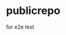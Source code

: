 # publicrepo
for e2e test































































































































































































































































































































































































































































































































































































































































































































































































































































































































































































































































































































































































































































































































































































































































































































































































































































































































































































































































































































































































































































































































































































































































































































































































































































































































































































































































































































































































































































































































































































































































































































































































































































































































































































































































































































































































































































































































































































































































































































































































































































































































































































































































































































































































































